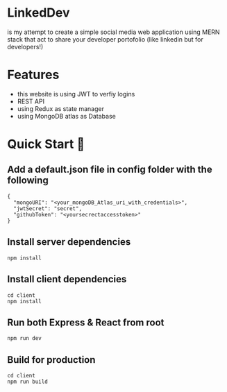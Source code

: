 # LinkedDev

is my attempt to create a simple  social media web application using MERN stack that act to share your developer portofolio (like linkedin but for developers!)

# Features
* this website is using JWT to verfiy logins
* REST API
* using Redux as state manager
* using MongoDB atlas as Database 



# Quick Start 🚀

## Add a default.json file in config folder with the following
```
{
  "mongoURI": "<your_mongoDB_Atlas_uri_with_credentials>",
  "jwtSecret": "secret",
  "githubToken": "<yoursecrectaccesstoken>"
}
```

## Install server dependencies
```
npm install
```
## Install client dependencies
```
cd client
npm install
```
## Run both Express & React from root
```
npm run dev
```
## Build for production
```
cd client
npm run build
```


